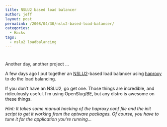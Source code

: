 ```yaml
---
title: NSLU2 based load balancer
author: jeff
layout: post
permalink: /2008/04/30/nslu2-based-load-balancer/
categories:
  - Hacks
tags:
  - nslu2 loadbalancing
---
```

# 

Another day, another project …

A few days ago I put together an [NSLU2][1]-based load balancer using [haproxy][2] to do the load balancing.

 [1]: http://www.nslu2-linux.org/
 [2]: http://1wt.eu/articles/2006_lb/

If you don’t have an NSLU2, go get one. Those things are incredible, and ridiculously useful. I’m using OpenSlug/BE, but any distro is awesome on these things.

*Hint: It takes some manual hacking of the haproxy.conf file and the init script to get it working from the optware packages. Of course, you have to tune it for the application you’re running…*